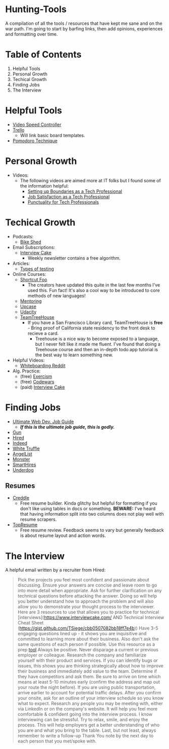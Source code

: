 # Hunting-Tools
A compilation of all the tools / resources that have kept me sane and on the war path. I'm going to start by barfing links, then add opinions, experiences and formatting over time.

# Table of Contents
1. Helpful Tools
2. Personal Growth
3. Techical Growth
4. Finding Jobs
5. The Interview

# Helpful Tools
* [Video Speed Controller](https://chrome.google.com/webstore/detail/video-speed-controller/nffaoalbilbmmfgbnbgppjihopabppdk?hl=en)
* [Trello](https://trello.com/b/I7TjiplA/trello-tutorial)
  * Will link basic board templates.
* [Pomodoro Technique](http://pomodorotechnique.com/)

# Personal Growth
* Videos:
  * The following videos are aimed more at IT folks but I found some of the information helpful:
      * [Setting up Boundaries as a Tech Professional](https://www.youtube.com/watch?v=sE4a3ZwWeOA)
      * [Job Satisfaction as a Tech Professional](https://www.youtube.com/watch?v=LyXv1sZqjYQ)
      * [Punctuality for Tech Professionals](https://www.youtube.com/watch?v=N7R8YB1iLxM)

# Techical Growth
* Podcasts:
    * [Bike Shed](http://bikeshed.fm/)
* Email Subscriptions:
  * [Interview Cake](https://www.interviewcake.com/)
    * Weekly newsletter contains a free algorithm.
* Articles:
  * [Types of testing](http://www.softwaretestinghelp.com/types-of-software-testing/)
* Online Courses:
  * [Shortcut Foo](https://www.shortcutfoo.com/)
    * The creators have updated this quite in the last few months I've used this. Fun fact! It's also a cool way to be introduced to core methods of new languages!
  * [Mentoring](https://www.codementor.io/)
  * [Upcase](https://upcase.com/practice)
  * [Udacity](https://www.udacity.com/)
  * [TeamTreeHouse](http://referrals.trhou.se/jacobmoyle)
    * If you have a San Francisco Library card, TeamTreeHouse is **free** - Bring proof of California state residency to the front desk to recieve a card.
      * Treehouse is a nice way to become exposed to a language, but I never felt like it made me fluent. I've found that doing a Treehouse course and then an in-depth todo app tutorial is the best way to learn something new.
* Helpful Videos:
    * [Whiteboarding Reddit](https://www.udacity.com/course/viewer#!/c-cs253/l-48683805/m-48721328)
* Alg. Practice:
    * (free) [Exercism](http://exercism.io/)
    * (free) [Codewars](http://www.codewars.com/)
    * (paid) [Interview Cake](https://www.interviewcake.com/)

# Finding Jobs
* [Ultimate Web Dev. Job Guide](http://blog.thefirehoseproject.com/posts/the-ultimate-guide-to-jobs-in-web-development/)
  * ***If this is the ultimate job guide, this is godly.***
* [Gun](https://gun.io/r/ea7d1cdda454f8a20c7cfc62019be8bd3c8a500b/)
* [Hired](http://join.hired.com/x/CF5apL)
* [Indeed](http://www.indeed.com/)
* [White Truffle](https://www.whitetruffle.com)
* [AngelList](https://angel.co/)
* [Monster](http://www.monster.com/)
* [SmartHires](https://www.smarthires.io)
* [Underdog](https://underdog.io/)


## Resumes
* [Creddle](http://creddle.io/)
  * Free resume builder. Kinda glitchy but helpful for formatting if you don't like using tables in docs or something. **BEWARE:** I've heard that having information split into two columns does not play well with resume scrapers.
* [TopResume](https://www.topresume.com/)
  * Free resume review. Feedback seems to vary but generally feedback is about resume layout and action words.

# The Interview
A helpful email written by a recruiter from Hired:

> Pick the projects you feel most confident and passionate about discussing. Ensure your answers are concise and leave room to go into more detail when appropriate.
> Ask for further clarification on any technical questions before attacking the answer. Doing so will help you better understand how to approach the problem and will also allow you to demonstrate your thought process to the interviewer.  Here are 3 resources to use that allows you to practice for technical [interviews](https://www.interviewcake.com/ AND Technical Interview Cheat Sheet (https://gist.github.com/TSiege/cbb0507082bb18ff7e4b))
> Have 3-5 engaging questions lined up - it shows you are inquisitive and committed to learning more about their business. Also don't ask the same questions of each person if possible.  Use this resource as a prep [tool](http://www.forbes.com/sites/nextavenue/2014/06/18/10-job-interview-questions-you-should-ask/)
> Always be positive. Never disparage a current or previous employer or colleague.
> Research the company and familiarize yourself with their product and services. If you can identify bugs or issues, this shows you are thinking strategically about how to improve their business and immediately add value to the team. Determine if they have competitors and ask them.
> Be sure to arrive on time which means at least 5-10 minutes early (confirm the address and map out your route the night before). If you are using public transportation, arrive earlier to account for potential traffic delays.
> After you confirm your onsite, ask for an outline of your interview schedule so you know what to expect. Research any people you may be meeting with, either via LinkedIn or on the company's website. It will help you feel more comfortable & confident going into the interview process.
> I know interviewing can be stressful. Try to relax, smile, and enjoy the process. This will help employers get a better understanding of who you are and what you bring to the table.
> Last, but not least, always remember to write a follow-up Thank You note by the next day to each person that you met/spoke with.
